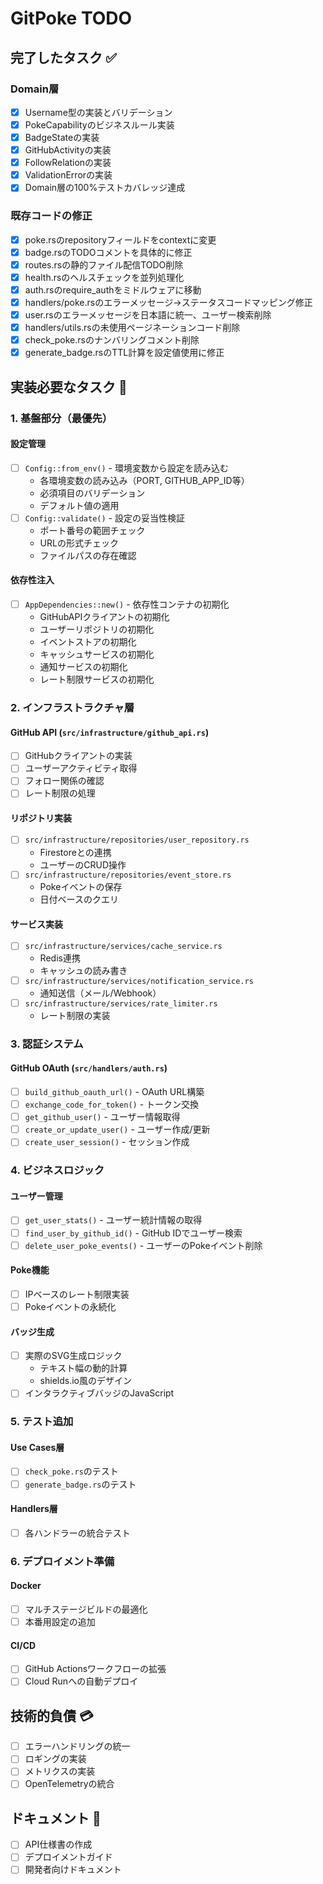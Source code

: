 # GitPoke TODO

## 完了したタスク ✅

### Domain層
- [x] Username型の実装とバリデーション
- [x] PokeCapabilityのビジネスルール実装
- [x] BadgeStateの実装
- [x] GitHubActivityの実装
- [x] FollowRelationの実装
- [x] ValidationErrorの実装
- [x] Domain層の100%テストカバレッジ達成

### 既存コードの修正
- [x] poke.rsのrepositoryフィールドをcontextに変更
- [x] badge.rsのTODOコメントを具体的に修正
- [x] routes.rsの静的ファイル配信TODO削除
- [x] health.rsのヘルスチェックを並列処理化
- [x] auth.rsのrequire_authをミドルウェアに移動
- [x] handlers/poke.rsのエラーメッセージ→ステータスコードマッピング修正
- [x] user.rsのエラーメッセージを日本語に統一、ユーザー検索削除
- [x] handlers/utils.rsの未使用ページネーションコード削除
- [x] check_poke.rsのナンバリングコメント削除
- [x] generate_badge.rsのTTL計算を設定値使用に修正

## 実装必要なタスク 🚧

### 1. 基盤部分（最優先）

#### 設定管理
- [ ] `Config::from_env()` - 環境変数から設定を読み込む
  - 各環境変数の読み込み（PORT, GITHUB_APP_ID等）
  - 必須項目のバリデーション
  - デフォルト値の適用
- [ ] `Config::validate()` - 設定の妥当性検証
  - ポート番号の範囲チェック
  - URLの形式チェック
  - ファイルパスの存在確認

#### 依存性注入
- [ ] `AppDependencies::new()` - 依存性コンテナの初期化
  - GitHubAPIクライアントの初期化
  - ユーザーリポジトリの初期化
  - イベントストアの初期化
  - キャッシュサービスの初期化
  - 通知サービスの初期化
  - レート制限サービスの初期化

### 2. インフラストラクチャ層

#### GitHub API (`src/infrastructure/github_api.rs`)
- [ ] GitHubクライアントの実装
- [ ] ユーザーアクティビティ取得
- [ ] フォロー関係の確認
- [ ] レート制限の処理

#### リポジトリ実装
- [ ] `src/infrastructure/repositories/user_repository.rs`
  - Firestoreとの連携
  - ユーザーのCRUD操作
- [ ] `src/infrastructure/repositories/event_store.rs`
  - Pokeイベントの保存
  - 日付ベースのクエリ

#### サービス実装
- [ ] `src/infrastructure/services/cache_service.rs`
  - Redis連携
  - キャッシュの読み書き
- [ ] `src/infrastructure/services/notification_service.rs`
  - 通知送信（メール/Webhook）
- [ ] `src/infrastructure/services/rate_limiter.rs`
  - レート制限の実装

### 3. 認証システム

#### GitHub OAuth (`src/handlers/auth.rs`)
- [ ] `build_github_oauth_url()` - OAuth URL構築
- [ ] `exchange_code_for_token()` - トークン交換
- [ ] `get_github_user()` - ユーザー情報取得
- [ ] `create_or_update_user()` - ユーザー作成/更新
- [ ] `create_user_session()` - セッション作成

### 4. ビジネスロジック

#### ユーザー管理
- [ ] `get_user_stats()` - ユーザー統計情報の取得
- [ ] `find_user_by_github_id()` - GitHub IDでユーザー検索
- [ ] `delete_user_poke_events()` - ユーザーのPokeイベント削除

#### Poke機能
- [ ] IPベースのレート制限実装
- [ ] Pokeイベントの永続化

#### バッジ生成
- [ ] 実際のSVG生成ロジック
  - テキスト幅の動的計算
  - shields.io風のデザイン
- [ ] インタラクティブバッジのJavaScript

### 5. テスト追加

#### Use Cases層
- [ ] `check_poke.rs`のテスト
- [ ] `generate_badge.rs`のテスト

#### Handlers層
- [ ] 各ハンドラーの統合テスト

### 6. デプロイメント準備

#### Docker
- [ ] マルチステージビルドの最適化
- [ ] 本番用設定の追加

#### CI/CD
- [ ] GitHub Actionsワークフローの拡張
- [ ] Cloud Runへの自動デプロイ

## 技術的負債 💳

- [ ] エラーハンドリングの統一
- [ ] ロギングの実装
- [ ] メトリクスの実装
- [ ] OpenTelemetryの統合

## ドキュメント 📝

- [ ] API仕様書の作成
- [ ] デプロイメントガイド
- [ ] 開発者向けドキュメント